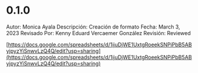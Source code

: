 # 0.1.0

Autor: Monica Ayala
Descripción: Creación de formato
Fecha: March 3, 2023
Revisado Por: Kenny Eduard Vercaemer González
Revisión: Reviewed

[https://docs.google.com/spreadsheets/d/1ijuDjWE1UxtgRoeekSNPiPbB5AByjpyzYiSnwvLzQ4Q/edit?usp=sharing](https://docs.google.com/spreadsheets/d/1ijuDjWE1UxtgRoeekSNPiPbB5AByjpyzYiSnwvLzQ4Q/edit?usp=sharing)